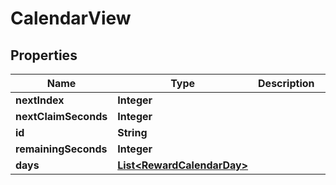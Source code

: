 

# CalendarView


## Properties

| Name | Type | Description | Notes |
|------------ | ------------- | ------------- | -------------|
|**nextIndex** | **Integer** |  |  |
|**nextClaimSeconds** | **Integer** |  |  |
|**id** | **String** |  |  [optional] |
|**remainingSeconds** | **Integer** |  |  |
|**days** | [**List&lt;RewardCalendarDay&gt;**](RewardCalendarDay.md) |  |  [optional] |



